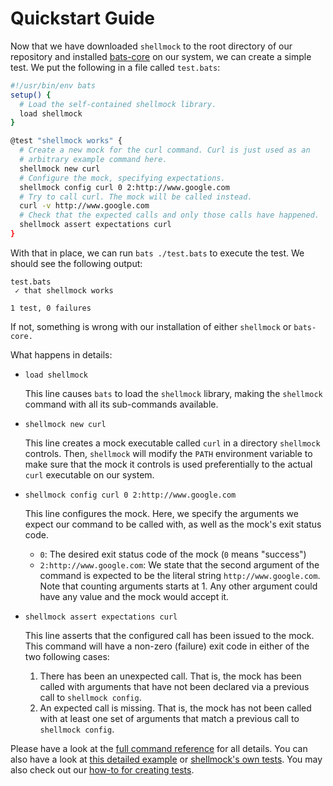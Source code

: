 <!---
  Copyright (c) 2022 - for information on the respective copyright owner
  see the NOTICE file or the repository
  https://github.com/boschresearch/shellmock

  Licensed under the Apache License, Version 2.0 (the "License"); you may not
  use this file except in compliance with the License. You may obtain a copy of
  the License at

    http://www.apache.org/licenses/LICENSE-2.0

  Unless required by applicable law or agreed to in writing, software
  distributed under the License is distributed on an "AS IS" BASIS, WITHOUT
  WARRANTIES OR CONDITIONS OF ANY KIND, either express or implied. See the
  License for the specific language governing permissions and limitations under
  the License.
-->

# Quickstart Guide

Now that we have downloaded `shellmock` to the root directory of our repository
and installed [bats-core] on our system, we can create a simple test.
We put the following in a file called `test.bats`:

```bash
#!/usr/bin/env bats
setup() {
  # Load the self-contained shellmock library.
  load shellmock
}

@test "shellmock works" {
  # Create a new mock for the curl command. Curl is just used as an
  # arbitrary example command here.
  shellmock new curl
  # Configure the mock, specifying expectations.
  shellmock config curl 0 2:http://www.google.com
  # Try to call curl. The mock will be called instead.
  curl -v http://www.google.com
  # Check that the expected calls and only those calls have happened.
  shellmock assert expectations curl
}
```

With that in place, we can run `bats ./test.bats` to execute the test.
We should see the following output:

```
test.bats
 ✓ that shellmock works

1 test, 0 failures
```

If not, something is wrong with our installation of either `shellmock` or
`bats-core.`

What happens in details:

- `load shellmock`

  This line causes `bats` to load the `shellmock` library, making the
  `shellmock` command with all its sub-commands available.

- `shellmock new curl`

  This line creates a mock executable called `curl` in a directory `shellmock`
  controls.
  Then, `shellmock` will modify the `PATH` environment variable to make sure
  that the mock it controls is used preferentially to the actual `curl`
  executable on our system.

- `shellmock config curl 0 2:http://www.google.com`

  This line configures the mock.
  Here, we specify the arguments we expect our command to be called with, as
  well as the mock's exit status code.

  - `0`:
    The desired exit status code of the mock (`0` means "success")
  - `2:http://www.google.com`:
    We state that the second argument of the command is expected to be the
    literal string `http://www.google.com`.
    Note that counting arguments starts at 1.
    Any other argument could have any value and the mock would accept it.

- `shellmock assert expectations curl`

  This line asserts that the configured call has been issued to the mock.
  This command will have a non-zero (failure) exit code in either of the two
  following cases:

  1. There has been an unexpected call.
     That is, the mock has been called with arguments that have not been
     declared via a previous call to `shellmock config`.
  1. An expected call is missing.
     That is, the mock has not been called with at least one set of arguments
     that match a previous call to `shellmock config`.

Please have a look at the [full command reference] for all details.
You can also have a look at [this detailed example] or
[shellmock's own tests][shellmock-tests].
You may also check out our [how-to for creating tests].

[bats-core]: https://bats-core.readthedocs.io/ "bats core website"
[full command reference]: ./usage.md
[how-to for creating tests]: ./howto.md
[shellmock-tests]: ../tests/main.bats "shellmock tests"
[this detailed example]: ./example.md
